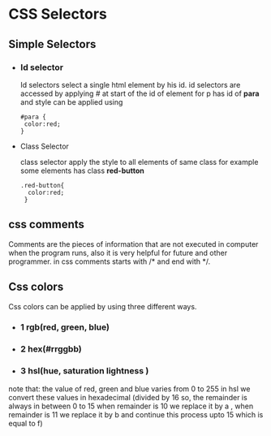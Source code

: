 # CSS Selectors
## Simple Selectors

- ### Id selector

    Id selectors select a single html element by his id.
    id selectors are accessed by applying # at start of the id of element
    for p has id of **para** and style can be applied using

      #para {
       color:red;
      }

- Class Selector

   class selector apply the style to all elements of same class
   for example some elements has class **red-button**
 
      .red-button{
        color:red;
       }
## css comments 

   Comments are the pieces of information that are not
executed in computer when the program runs, also it is 
very helpful for future and other programmer.
in css comments starts with /* and end with */.

  ## Css colors 
Css colors can be applied by using three different 
ways.
- ### 1 rgb(red, green, blue)
- ### 2 hex(#rrggbb)
- ### 3 hsl(hue, saturation lightness )
note that: the value of red, green and blue varies from 
0 to 255 in hsl we convert these values in hexadecimal
(divided by 16 so, the remainder is always in between 0 to 15 when remainder
is 10 we replace it by a , when remainder is 11 we replace it by b and 
continue this process upto  15 which is equal to f)
 